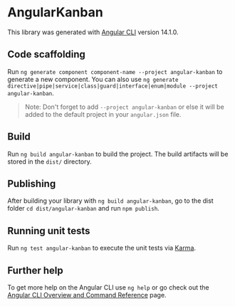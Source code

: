 # AngularKanban

This library was generated with [Angular CLI](https://github.com/angular/angular-cli) version 14.1.0.

## Code scaffolding

Run `ng generate component component-name --project angular-kanban` to generate a new component. You can also use `ng generate directive|pipe|service|class|guard|interface|enum|module --project angular-kanban`.
> Note: Don't forget to add `--project angular-kanban` or else it will be added to the default project in your `angular.json` file. 

## Build

Run `ng build angular-kanban` to build the project. The build artifacts will be stored in the `dist/` directory.

## Publishing

After building your library with `ng build angular-kanban`, go to the dist folder `cd dist/angular-kanban` and run `npm publish`.

## Running unit tests

Run `ng test angular-kanban` to execute the unit tests via [Karma](https://karma-runner.github.io).

## Further help

To get more help on the Angular CLI use `ng help` or go check out the [Angular CLI Overview and Command Reference](https://angular.io/cli) page.
